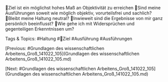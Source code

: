Ziel ist ein möglichst hohes Maß an Objektivität zu erreichen
Sind meine Ausführungen soweit wie möglich objektiv, vorurteilsfrei und sachlich?
Bleibt meine Haltung neutral?
Inwieweit sind die Ergebnisse von mir ganz persönlich beeinflusst?
Wie gehe ich mit Widersprüchen und gegenteiligen Erkenntnissen um?

   Tags & Topics:
   #Haltung
   #Ziel
   #Ausführung
   #Ausführungen

[Previous: #Grundlagen des wissenschaftlichen Arbeitens_Groß_141022_105](Grundlagen des wissenschaftlichen Arbeitens_Groß_141022_105.md)

[Next: #Grundlagen des wissenschaftlichen Arbeitens_Groß_141022_105](Grundlagen des wissenschaftlichen Arbeitens_Groß_141022_105.md)